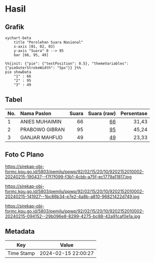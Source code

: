 # Hasil

## Grafik

```mermaid
xychart-beta
    title "Perolehan Suara Nasional"
    x-axis [01, 02, 03]
    y-axis "Suara" 0 --> 95
    bar [66, 95, 49]
```

```mermaid
%%{init: {"pie": {"textPosition": 0.5}, "themeVariables": {"pieOuterStrokeWidth": "5px"}} }%%
pie showData
    "1" : 66
    "2" : 95
    "3" : 49
```

## Tabel

| No. | Nama Paslon    | Suara | Suara (raw) | Persentase |
|:--- |:-------------- | -----:| -----------:| ----------:|
| 1   | ANIES MUHAIMIN | 66    | [66][p-1]   | 31,43      |
| 2   | PRABOWO GIBRAN | 95    | [95][p-2]   | 45,24      |
| 3   | GANJAR MAHFUD  | 49    | [49][p-3]   | 23,33      |


[p-1]: https://github.com/gigit-pemilu/pemilu-2024/blob/main/pilpres/hitung-suara/sub/92-papua-barat/sub/02-manokwari/sub/15-manokwari-selatan/sub/2010-wasai/sub/002-tps/sub/paslon-1.txt
[p-2]: https://github.com/gigit-pemilu/pemilu-2024/blob/main/pilpres/hitung-suara/sub/92-papua-barat/sub/02-manokwari/sub/15-manokwari-selatan/sub/2010-wasai/sub/002-tps/sub/paslon-2.txt
[p-3]: https://github.com/gigit-pemilu/pemilu-2024/blob/main/pilpres/hitung-suara/sub/92-papua-barat/sub/02-manokwari/sub/15-manokwari-selatan/sub/2010-wasai/sub/002-tps/sub/paslon-3.txt

## Foto C Plano

https://sirekap-obj-formc.kpu.go.id/5803/pemilu/ppwp/92/02/15/20/10/9202152010002-20240215-190437--f7f7f099-f3b1-4cbb-a75f-ec1779a11817.jpg

https://sirekap-obj-formc.kpu.go.id/5803/pemilu/ppwp/92/02/15/20/10/9202152010002-20240215-141927--1bc86b34-e7e2-4a8b-a810-96821422d749.jpg

https://sirekap-obj-formc.kpu.go.id/5803/pemilu/ppwp/92/02/15/20/10/9202152010002-20240215-094152--29b096e8-8299-4275-bc88-42a91caf0e1a.jpg


## Metadata

| Key        | Value               |
| ---------- | ------------------- |
| Time Stamp | 2024-02-15 22:00:27 |



